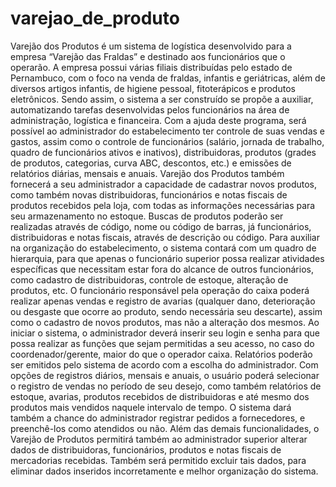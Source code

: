 # varejao_de_produto
Varejão dos Produtos é um sistema de logística desenvolvido para a empresa “Varejão das Fraldas” e destinado aos funcionários que o operarão. A empresa possui várias filiais distribuídas pelo estado de Pernambuco, com o foco na venda de fraldas, infantis e geriátricas, além de diversos artigos infantis, de higiene pessoal, fitoterápicos e produtos eletrônicos. Sendo assim, o sistema a ser construído se propõe a auxiliar, automatizando tarefas desenvolvidas pelos funcionários na área de administração, logística e financeira. Com a ajuda deste programa, será possível ao administrador do estabelecimento ter controle de suas vendas e gastos, assim como o controle de funcionários (salário, jornada de trabalho, quadro de funcionários ativos e inativos), distribuidoras, produtos (grades de produtos, categorias, curva ABC, descontos, etc.) e emissões de relatórios diárias, mensais e anuais. Varejão dos Produtos também fornecerá a seu administrador a capacidade de cadastrar novos produtos, como também novas distribuidoras, funcionários e notas fiscais de produtos recebidos pela loja, com todas as informações necessárias para seu armazenamento no estoque. Buscas de produtos poderão ser realizadas através de código, nome ou código de barras, já funcionários, distribuidoras e notas fiscais, através de descrição ou código. Para auxiliar na organização do estabelecimento, o sistema contará com um quadro de hierarquia, para que apenas o funcionário superior possa realizar atividades específicas que necessitam estar fora do alcance de outros funcionários, como cadastro de distribuidoras, controle de estoque, alteração de produtos, etc. O funcionário responsável pela operação do caixa poderá realizar apenas vendas e registro de avarias (qualquer dano, deterioração ou desgaste que ocorre ao produto, sendo necessária seu descarte), assim como o cadastro de novos produtos, mas não a alteração dos mesmos. Ao iniciar o sistema, o administrador deverá inserir seu login e senha para que possa realizar as funções que sejam permitidas a seu acesso, no caso do coordenador/gerente, maior do que o operador caixa. Relatórios poderão ser emitidos pelo sistema de acordo com a escolha do administrador. Com opções de registros diários, mensais e anuais, o usuário poderá selecionar o registro de vendas no período de seu desejo, como também relatórios de estoque, avarias, produtos recebidos de distribuidoras e até mesmo dos produtos mais vendidos naquele intervalo de tempo. O sistema dará também a chance do administrador registrar pedidos a fornecedores, e preenchê-los como atendidos ou não. Além das demais funcionalidades, o Varejão de Produtos permitirá também ao administrador superior alterar dados de distribuidoras, funcionários, produtos e notas fiscais de mercadorias recebidas. Também será permitido excluir tais dados, para eliminar dados inseridos incorretamente e melhor organização do sistema.
